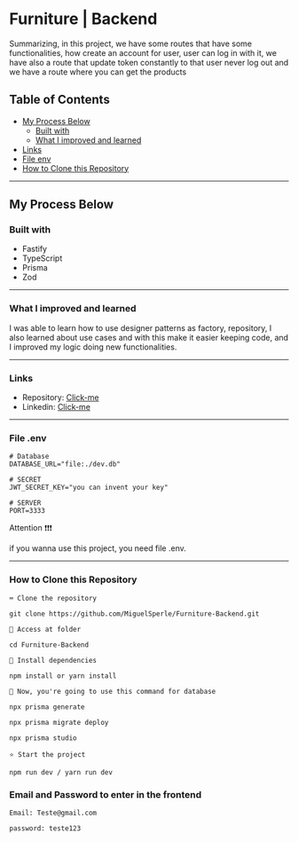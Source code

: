 # Furniture | Backend 

Summarizing, in this project, we have some routes that have some functionalities, how create an account for user,
user can log in with it, we have also a route that update token constantly to that user never log out and we have a route where you can get the products

## Table of Contents
- [My Process Below](#my-process-below)
  - [Built with](#built-with)
  - [What I improved and learned](#what-i-improved-and-learned)
- [Links](#Links)
- [File env](#file-env)
- [How to Clone this Repository](#how-to-clone-this-repository)
---------------

## My Process Below

### Built with

<ul>
  <li>Fastify</li>
  <li>TypeScript</li>
  <li>Prisma</li>
  <li>Zod</li>
</ul>

---------------


### What I improved and learned

I was able to learn how to use designer patterns as factory, repository, I also learned about use cases and with this make it easier keeping code, and I improved my logic doing new functionalities.

---------------

### Links

- Repository: [Click-me](https://github.com/MiguelSperle/Furniture-Backend)
- Linkedin: [Click-me](https://www.linkedin.com/in/miguel-sperle-851916298/)

---------------

### File .env

```
# Database
DATABASE_URL="file:./dev.db"
```

```
# SECRET
JWT_SECRET_KEY="you can invent your key"
```

```
# SERVER
PORT=3333
```

Attention ❗❗❗

if you wanna use this project, you need file .env.

---------------


### How to Clone this Repository


```⌨ Clone the repository```

```
git clone https://github.com/MiguelSperle/Furniture-Backend.git
```

```📂 Access at folder```

```
cd Furniture-Backend
```

```📡 Install dependencies```

```
npm install or yarn install
```

```📡 Now, you're going to use this command for database```

```
npx prisma generate
```

```
npx prisma migrate deploy
```

```
npx prisma studio
```


```⭐ Start the project```

```
npm run dev / yarn run dev
```


### Email and Password to enter in the frontend

```
Email: Teste@gmail.com
```

```
password: teste123
```